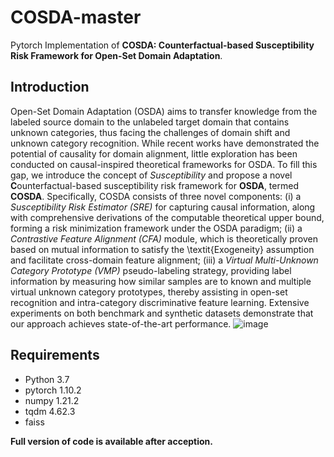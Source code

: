 # COSDA-master
Pytorch Implementation of **COSDA: Counterfactual-based Susceptibility Risk Framework for Open-Set Domain Adaptation**.

## Introduction
Open-Set Domain Adaptation (OSDA) aims to transfer knowledge from the labeled source domain to the unlabeled target domain that contains unknown categories, thus facing the challenges of domain shift and unknown category recognition. While recent works have demonstrated the potential of causality for domain alignment, little exploration has been conducted on causal-inspired theoretical frameworks for OSDA. To fill this gap, we introduce the concept of _Susceptibility_ and propose a novel **C**ounterfactual-based susceptibility risk framework for **OSDA**, termed **COSDA**. 
   Specifically, COSDA consists of three novel components: (i) a _Susceptibility Risk Estimator (SRE)_ for capturing causal information, along with comprehensive derivations of the computable theoretical upper bound, forming a risk minimization framework under the OSDA paradigm; (ii) a _Contrastive Feature Alignment (CFA)_ module, which is theoretically proven based on mutual information to satisfy the \textit{Exogeneity} assumption and facilitate cross-domain feature alignment; (iii) a _Virtual Multi-Unknown Category Prototype (VMP)_ pseudo-labeling strategy, providing label information by measuring how similar samples are to known and multiple virtual unknown category prototypes, thereby assisting in open-set recognition and intra-category discriminative feature learning. Extensive experiments on both benchmark and synthetic datasets demonstrate that our approach achieves state-of-the-art performance.
![image]()

## Requirements
- Python 3.7
- pytorch 1.10.2
- numpy 1.21.2
- tqdm 4.62.3
- faiss

**Full version of code is available after acception.**
